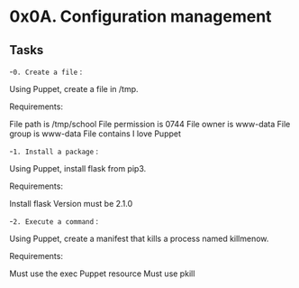 #  0x0A. Configuration management


##  Tasks


-`0. Create a file` : 


Using Puppet, create a file in /tmp.

Requirements:

File path is /tmp/school
File permission is 0744
File owner is www-data
File group is www-data
File contains I love Puppet


-`1. Install a package` :


Using Puppet, install flask from pip3.

Requirements:

Install flask
Version must be 2.1.0


-`2. Execute a command` : 


Using Puppet, create a manifest that kills a process named killmenow.

Requirements:

Must use the exec Puppet resource
Must use pkill



